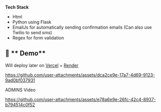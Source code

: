 

**Tech Stack**
- Html
- Python using Flask
- EmailJs for automatically sending confirmation emails (Can also use Twilio to send sms)
- Regex for form validation


## 🎯 ** Demo**
Will deploy later on [Vercel](https://vercel.com) + [Render](https://render.com)


https://github.com/user-attachments/assets/dca2ce9e-17a7-4d69-9123-9ad0bf037931

ADMINS Video

https://github.com/user-attachments/assets/e78a6e9e-26fc-42c4-8937-b794514c0f52

